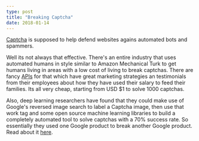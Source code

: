 ```yaml
---
type: post
title: "Breaking Captcha"
date: 2018-01-14
---
```


[Captcha](https://www.google.com/recaptcha/intro/) is supposed to help
defend websites agains automated bots and spammers.

Well its not always that effective.
There's an entire industry that uses automated humans in style similar to
Amazon Mechanical Turk to get humans living in areas with a low cost of living
to break captchas. There are fancy [APIs](https://anti-captcha.com/mainpage) for that
which have great marketing strategies an testimonials from their employees
about how they have used their salary to feed their families.
Its all very cheap, starting from USD $1 to solve 1000 captchas.

Also, deep learning researchers have found that they could
make use of Google's reversed image search to label a Captcha image,
then use that work tag and some open source machine learning libraries
to build a completely automated tool to solve captchas with a 70% success rate.
So essentially they used one Google product to break another Google product.
Read about it [here](http://www.blackhat.com/docs/asia-16/materials/asia-16-Sivakorn-Im-Not-a-Human-Breaking-the-Google-reCAPTCHA-wp.pdf). 

